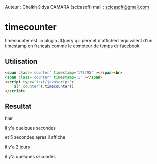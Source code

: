 Auteur : Cheikh Sidya CAMARA (scicasoft)
mail : scicasoft@gmail.com

timecounter
===========
timecounter est un plugin JQuery qui permet d'afficher l'equivalent d'un timestamp en francais comme le compteur de temps de facebook.

Utilisation
-----------
```html
<span class='counter' timestamp='172795' ></span><br>
<span class='counter' timestamp='1' ></span>
<script type='text/javascript'>
	$('.counter').timecounter();
</script>
```

Resultat
--------
hier

il y'a quelques secondes

et 5 secondes apres il affiche

il y'a 2 jours

il y'a quelques secondes
